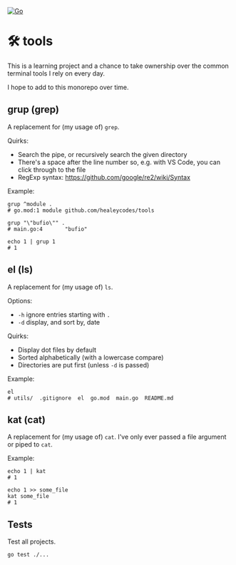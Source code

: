 [![Go](https://github.com/healeycodes/tools/actions/workflows/go.yml/badge.svg?branch=main)](https://github.com/healeycodes/tools/actions/workflows/go.yml)

# 🛠️ tools

This is a learning project and a chance to take ownership over the common terminal tools I rely on every day.

I hope to add to this monorepo over time.

## grup (grep)

A replacement for (my usage of) `grep`.

Quirks:

- Search the pipe, or recursively search the given directory
- There's a space after the line number so, e.g. with VS Code, you can click through to the file
- RegExp syntax: https://github.com/google/re2/wiki/Syntax

Example:

```
grup ^module .
# go.mod:1 module github.com/healeycodes/tools

grup "\"bufio\"" .
# main.go:4       "bufio"

echo 1 | grup 1
# 1
```

## el (ls)

A replacement for (my usage of) `ls`.

Options:

- `-h` ignore entries starting with `.`
- `-d` display, and sort by, date

Quirks:

- Display dot files by default
- Sorted alphabetically (with a lowercase compare)
- Directories are put first (unless `-d` is passed)

Example:

```
el
# utils/  .gitignore  el  go.mod  main.go  README.md
```

## kat (cat)

A replacement for (my usage of) `cat`. I've only ever passed a file argument or piped to `cat`.

Example:

```
echo 1 | kat
# 1

echo 1 >> some_file
kat some_file
# 1
```

## Tests

Test all projects.

```bash
go test ./...
```

